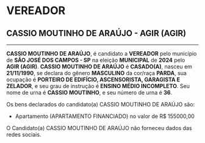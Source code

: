 # VEREADOR
## CASSIO MOUTINHO DE ARAÚJO - AGIR (AGIR)
---
**CASSIO MOUTINHO DE ARAÚJO**, é candidato a **VEREADOR** pelo município de **SÃO JOSÉ DOS CAMPOS - SP** na eleição **MUNICIPAL** de **2024** pelo **AGIR (AGIR)**.
**CASSIO MOUTINHO DE ARAÚJO** é **CASADO(A)**, nasceu em **21/11/1990**, se declara do gênero **MASCULINO** da cor/raça **PARDA**, sua ocupação é **PORTEIRO DE EDIFÍCIO, ASCENSORISTA, GARAGISTA E ZELADOR**, e seu grau de instrução é **ENSINO MÉDIO INCOMPLETO**.
Seu nome de urna é **CASSIO MOUTINHO**, e seu número de urna é **36**.

Os bens declarados do candidato(a) CASSIO MOUTINHO DE ARAÚJO são: 
- Apartamento (APARTAMENTO FINANCIADO) no valor de R$ 155000,00

O Candidato(a) CASSIO MOUTINHO DE ARAÚJO não forneceu dados das redes sociais.